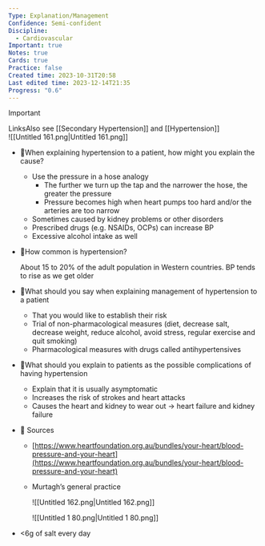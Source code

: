 ```yaml
---
Type: Explanation/Management
Confidence: Semi-confident
Discipline:
  - Cardiovascular
Important: true
Notes: true
Cards: true
Practice: false
Created time: 2023-10-31T20:58
Last edited time: 2023-12-14T21:35
Progress: "0.6"
---
```

> [!important]  
> LinksAlso see [[Secondary Hypertension]] and [[Hypertension]]  
![[Untitled 161.png|Untitled 161.png]]
- 🍒When explaining hypertension to a patient, how might you explain the cause?
    - Use the pressure in a hose analogy
        - The further we turn up the tap and the narrower the hose, the greater the pressure
        - Pressure becomes high when heart pumps too hard and/or the arteries are too narrow
    - Sometimes caused by kidney problems or other disorders
    - Prescribed drugs (e.g. NSAIDs, OCPs) can increase BP
    - Excessive alcohol intake as well
- 🍒How common is hypertension?
    
    About 15 to 20% of the adult population in Western countries. BP tends to rise as we get older
    
- 🍒What should you say when explaining management of hypertension to a patient
    - That you would like to establish their risk
    - Trial of non-pharmacological measures (diet, decrease salt, decrease weight, reduce alcohol, avoid stress, regular exercise and quit smoking)
    - Pharmacological measures with drugs called antihypertensives
- 🍒What should you explain to patients as the possible complications of having hypertension
    - Explain that it is usually asymptomatic
    - Increases the risk of strokes and heart attacks
    - Causes the heart and kidney to wear out → heart failure and kidney failure
- 🥑 Sources
    
    - [https://www.heartfoundation.org.au/bundles/your-heart/blood-pressure-and-your-heart](https://www.heartfoundation.org.au/bundles/your-heart/blood-pressure-and-your-heart)
    
    - Murtagh’s general practice
        
        ![[Untitled 162.png|Untitled 162.png]]
        
        ![[Untitled 1 80.png|Untitled 1 80.png]]
        
- <6g of salt every day
